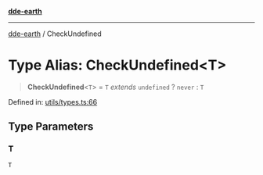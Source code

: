 [**dde-earth**](../README.md)

***

[dde-earth](../globals.md) / CheckUndefined

# Type Alias: CheckUndefined\<T\>

> **CheckUndefined**\<`T`\> = `T` *extends* `undefined` ? `never` : `T`

Defined in: [utils/types.ts:66](https://github.com/dde-platform/dde-earth/blob/71bf8cd183d78890e103803e0d8bb92050729fda/packages/dde-earth/src/utils/types.ts#L66)

## Type Parameters

### T

`T`
